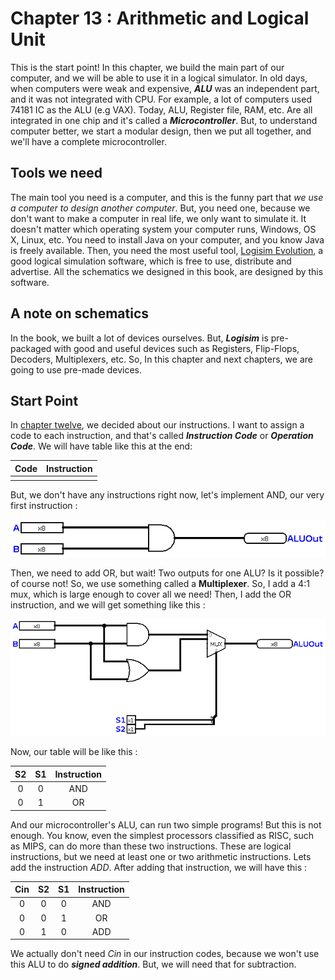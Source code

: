 # Chapter 13 : Arithmetic and Logical Unit

This is the start point! In this chapter, we build the main part of our computer, and we will be able to use it in a logical simulator. 
In old days, when computers were weak and expensive, ***ALU*** was an independent part, and it was not integrated with CPU. For example, 
a lot of computers used 74181 IC as the ALU (e.g VAX). Today, ALU, Register file, RAM, etc. Are all integrated in one chip and it's called 
a ***Microcontroller***. But, to understand computer better, we start a modular design, then we put all together, and we'll have a complete 
microcontroller. 

## Tools we need

The main tool you need is a computer, and this is the funny part that *we use a computer to design another computer*. But, you need one, because
we don't want to make a computer in real life, we only want to simulate it. 
It doesn't matter which operating system your computer runs, Windows, OS X, Linux, etc. You need to install Java on your computer, and you know Java 
is freely available. 
Then, you need the most useful tool, [Logisim Evolution](https://github.com/reds-heig/logisim-evolution), a good logical simulation software, 
which is free to use, distribute and advertise. All the schematics we designed in this book, are designed by this software. 

## A note on schematics 
In the book, we built a lot of devices ourselves. But, ***Logisim*** is pre-packaged with good and useful devices such as 
Registers, Flip-Flops, Decoders, Multiplexers, etc. So, In this chapter and next chapters, we are going to use pre-made devices. 

## Start Point
In [chapter twelve](chapter12), we decided about our instructions. I want to assign a code to each instruction, and that's called 
***Instruction Code*** or ***Operation Code***. We will have table like this at the end: 

|Code  |Instruction|
|:----:|:---------:|
|      |           |

But, we don't have any instructions right now, let's implement AND, our very first instruction : 

![ALU - Step 0](figures/final/ALU-0.png)

Then, we need to add OR, but wait! Two outputs for one ALU? Is it possible? of course not! So, we use something called 
a **Multiplexer**. So, I add a 4:1 mux, which is large enough to cover all we need! Then, I add the OR instruction, and we will 
get something like this : 

![ALU - Step 1](figures/final/ALU-1.png)

Now, our table will be like this : 

|S2   | S1  | Instruction |
|:---:|:---:|:-----------:|
| 0   | 0   | AND         |
| 0   | 1   | OR          |

And our microcontroller's ALU, can run two simple programs! But this is not enough. You know, even the simplest processors classified as 
RISC, such as MIPS, can do more than these two instructions. These are logical instructions, but we need at least one or two arithmetic instructions. 
Lets add the instruction *ADD*. After adding that instruction, we will have this :

| Cin | S2 | S1 | Instruction |
|:---:|:--:|:--:|:-----------:|
| 0   | 0  | 0  | AND         |
| 0   | 0  | 1  | OR          |
| 0   | 1  | 0  | ADD         |

We actually don't need *Cin* in our instruction codes, because we won't use this ALU to do ***signed addition***. But, we will need that 
for subtraction. 
